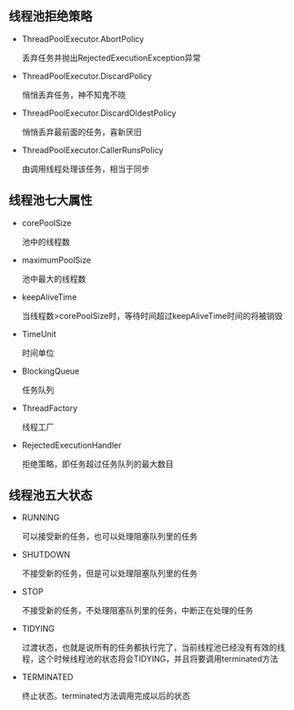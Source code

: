 ## 线程池拒绝策略
- ThreadPoolExecutor.AbortPolicy

    丢弃任务并抛出RejectedExecutionException异常
- ThreadPoolExecutor.DiscardPolicy 

    悄悄丢弃任务，神不知鬼不晓
- ThreadPoolExecutor.DiscardOldestPolicy

    悄悄丢弃最前面的任务，喜新厌旧
- ThreadPoolExecutor.CallerRunsPolicy

    由调用线程处理该任务，相当于同步
## 线程池七大属性
- corePoolSize

    池中的线程数
- maximumPoolSize

    池中最大的线程数
- keepAliveTime

    当线程数>corePoolSize时，等待时间超过keepAliveTime时间的将被销毁
- TimeUnit

    时间单位
- BlockingQueue

    任务队列
- ThreadFactory

    线程工厂
- RejectedExecutionHandler

    拒绝策略，即任务超过任务队列的最大数目
## 线程池五大状态
- RUNNING

    可以接受新的任务，也可以处理阻塞队列里的任务
- SHUTDOWN

    不接受新的任务，但是可以处理阻塞队列里的任务
- STOP

    不接受新的任务，不处理阻塞队列里的任务，中断正在处理的任务
- TIDYING

    过渡状态，也就是说所有的任务都执行完了，当前线程池已经没有有效的线程，这个时候线程池的状态将会TIDYING，并且将要调用terminated方法
- TERMINATED

    终止状态。terminated方法调用完成以后的状态

